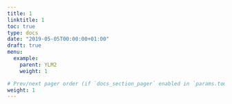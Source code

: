 ```yaml
---
title: 1
linktitle: 1
toc: true
type: docs
date: "2019-05-05T00:00:00+01:00"
draft: true
menu:
  example:
    parent: YLM2
    weight: 1

# Prev/next pager order (if `docs_section_pager` enabled in `params.toml`)
weight: 1
---
```

